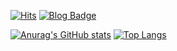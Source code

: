 [![Hits](https://hits.seeyoufarm.com/api/count/incr/badge.svg?url=https%3A%2F%2Fgithub.com%2Fbanjjoknim%2Fhit-counter&count_bg=%2379C83D&title_bg=%23555555&icon=&icon_color=%23E7E7E7&title=hits&edge_flat=false)](https://hits.seeyoufarm.com)
[![Blog Badge](http://img.shields.io/badge/Blog-black?style=flat-square&logo=github&link=https://velog.io/@banjjoknim)](https://velog.io/@banjjoknim)

[![Anurag's GitHub stats](https://github-readme-stats.vercel.app/api?username=banjjoknim&repo=github-readme-stats&theme=white&show_icons=true&count_private=true)](https://github.com/banjjoknim/github-readme-stats)
[![Top Langs](https://github-readme-stats.vercel.app/api/top-langs/?username=banjjoknim&layout=compact)](https://github.com/anuraghazra/github-readme-stats)
